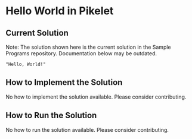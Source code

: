 # Hello World in Pikelet

## Current Solution

Note: The solution shown here is the current solution in the Sample Programs repository. Documentation below may be outdated.

```Pikelet
"Hello, World!"

```

## How to Implement the Solution

No how to implement the solution available. Please consider contributing.

## How to Run the Solution

No how to run the solution available. Please consider contributing.
